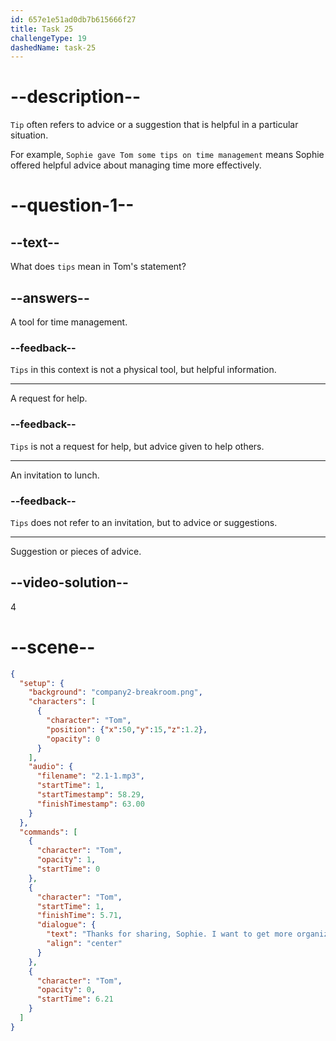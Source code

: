 ```yaml
---
id: 657e1e51ad0db7b615666f27
title: Task 25
challengeType: 19
dashedName: task-25
---
```


<!-- (audio) Tom: Thanks for sharing, Sophie. I want to get more organized and your tips are a great help to me. -->

# --description--

`Tip` often refers to advice or a suggestion that is helpful in a particular situation. 

For example, `Sophie gave Tom some tips on time management` means Sophie offered helpful advice about managing time more effectively.


# --question-1--

## --text--

What does `tips` mean in Tom's statement?

## --answers--

A tool for time management.

### --feedback--

`Tips` in this context is not a physical tool, but helpful information.

---

A request for help.

### --feedback--

`Tips` is not a request for help, but advice given to help others.

---

An invitation to lunch.

### --feedback--

`Tips` does not refer to an invitation, but to advice or suggestions.

---

Suggestion or pieces of advice.

## --video-solution--

4

# --scene--

```json
{
  "setup": {
    "background": "company2-breakroom.png",
    "characters": [
      {
        "character": "Tom",
        "position": {"x":50,"y":15,"z":1.2},
        "opacity": 0
      }
    ],
    "audio": {
      "filename": "2.1-1.mp3",
      "startTime": 1,
      "startTimestamp": 58.29,
      "finishTimestamp": 63.00
    }
  },
  "commands": [
    {
      "character": "Tom",
      "opacity": 1,
      "startTime": 0
    },
    {
      "character": "Tom",
      "startTime": 1,
      "finishTime": 5.71,
      "dialogue": {
        "text": "Thanks for sharing, Sophie. I want to get more organized and your tips are a great help to me.",
        "align": "center"
      }
    },
    {
      "character": "Tom",
      "opacity": 0,
      "startTime": 6.21
    }
  ]
}
```
